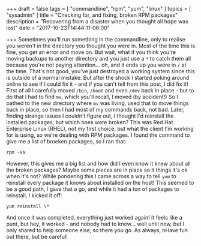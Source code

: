 +++
draft = false
tags = [ "commandline", "rpm", "yum", "linux" ]
topics = [ "sysadmin" ]
title = "Checking for, and fixing, broken RPM packages"
description = "Recovering from a disaster when you thought all hope was lost"
date = "2017-10-23T14:44:11-06:00"

+++
Sometimes you'll run something in the commandline, only to realise you weren't in the directory you thought you were in. Most of the time this is fine, you get an error and move on. But wait, what if you think you're moving backups to another directory and you just use a `*` to catch them all because you're not paying attention... oh, and it ends up you were in `/` at the time. That's not good, you've just destroyed a working system since this is outside of a normal mistake. But after the shock I started poking around online to see if I could fix it - and if you can't tell from this post, I did fix it! First of all I carefully moved `/bin`, `/boot` and even `/dev` back in place - but to do that I had to find `mv`, which you'll recall, I moved (by accident!) So I pathed to the new directory where `mv` was living, used that to move things back in place, so then I had most of my commands back, not bad. Later, finding strange issues I couldn't figure out, I thought I'd reinstall the installed packages, but which ones were broken? This was Red Hat Enterprise Linux (RHEL), not my first choice, but what the client I'm working for is using, so we're dealing with RPM packages. I found the command to give me a list of broeken packages, so I ran that:

```
rpm -Va
```

However, this gives me a big list and how did I even know it knew about all the broken packages? Maybe some pieces are in place so it things it's ok when it's not? While pondering this I came across a way to tell `yum` to reinstall every package it knows about installed on the host! This seemed to be a good path, I gave that a go, and while it had a ton of packages to reinstall, I kicked it off:

```
yum reinstall \*
```

And once it was completed, everything just worked again! It feels like a punt, but hey, it worked - and nobody had to know... well until now, but I only shared to help someone else, so there you go. As always, hHave fun out there, but be careful!
